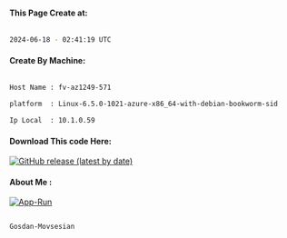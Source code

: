 
   
#### This Page Create at:

```bash

2024-06-18 - 02:41:19 UTC

```

#### Create By Machine:

```bash

Host Name : fv-az1249-571

platform  : Linux-6.5.0-1021-azure-x86_64-with-debian-bookworm-sid

Ip Local  : 10.1.0.59

```
#### Download This code Here:

[![GitHub release (latest by date)](https://img.shields.io/github/v/release/Gosdan-Movsesian/Gosdan?style=for-the-badge&label=Download)](https://github.com/Gosdan-Movsesian/Gosdan/releases) 

</p> 

#### About Me :

[![App-Run](https://github.com/Gosdan-Movsesian/Gosdan/actions/workflows/App-Run.yml/badge.svg)](https://github.com/Gosdan-Movsesian/Gosdan/actions/workflows/App-Run.yml)

```bash

Gosdan-Movsesian

```

